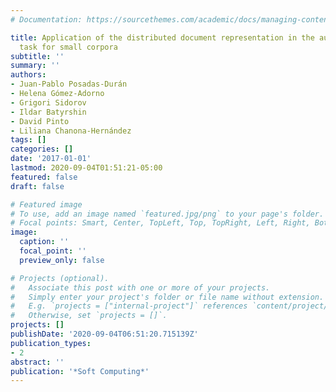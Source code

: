 ```yaml
---
# Documentation: https://sourcethemes.com/academic/docs/managing-content/

title: Application of the distributed document representation in the authorship attribution
  task for small corpora
subtitle: ''
summary: ''
authors:
- Juan-Pablo Posadas-Durán
- Helena Gómez-Adorno
- Grigori Sidorov
- Ildar Batyrshin
- David Pinto
- Liliana Chanona-Hernández
tags: []
categories: []
date: '2017-01-01'
lastmod: 2020-09-04T01:51:21-05:00
featured: false
draft: false

# Featured image
# To use, add an image named `featured.jpg/png` to your page's folder.
# Focal points: Smart, Center, TopLeft, Top, TopRight, Left, Right, BottomLeft, Bottom, BottomRight.
image:
  caption: ''
  focal_point: ''
  preview_only: false

# Projects (optional).
#   Associate this post with one or more of your projects.
#   Simply enter your project's folder or file name without extension.
#   E.g. `projects = ["internal-project"]` references `content/project/deep-learning/index.md`.
#   Otherwise, set `projects = []`.
projects: []
publishDate: '2020-09-04T06:51:20.715139Z'
publication_types:
- 2
abstract: ''
publication: '*Soft Computing*'
---
```

